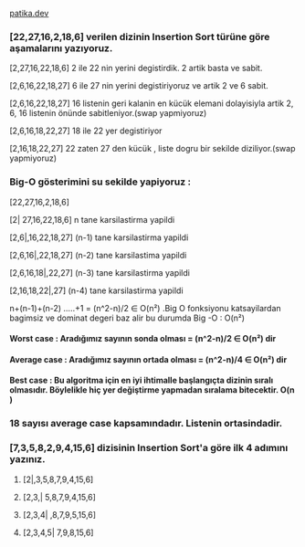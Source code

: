 
 [patika.dev](https://www.patika.dev)

### [22,27,16,2,18,6] verilen dizinin Insertion Sort türüne göre aşamalarını yazıyoruz.

[2,27,16,22,18,6]  2 ile 22 nin yerini degistirdik. 2 artik basta ve sabit.

[2,6,16,22,18,27]  6 ile 27 nin yerini degistiriyoruz ve artik 2 ve 6 sabit.

[2,6,16,22,18,27]  16 listenin geri kalanin en kücük elemani dolayisiyla artik 2, 6, 16  listenin önünde sabitleniyor.(swap yapmiyoruz)

[2,6,16,18,22,27] 18 ile 22 yer degistiriyor

[2,16,18,22,27]  22 zaten 27 den kücük , liste dogru bir sekilde diziliyor.(swap yapmiyoruz)

### Big-O gösterimini su sekilde yapiyoruz :

[22,27,16,2,18,6]

[2| 27,16,22,18,6] n tane karsilastirma yapildi 

[2,6|,16,22,18,27] (n-1) tane karsilastirma yapildi

[2,6,16|,22,18,27] (n-2) tane karsilastima yapildi 

[2,6,16,18|,22,27] (n-3) tane karsilastirma yapildi

[2,16,18,22|,27] (n-4) tane karsilastirma yapildi

n+(n-1)+(n-2) …..+1 = (n^2-n)/2 ∈ O(n²) .Big O fonksiyonu katsayilardan bagimsiz ve dominat degeri baz alir bu durumda Big -O : O(n²)
 
 #### Worst case : Aradığımız sayının sonda olması =   (n^2-n)/2 ∈ O(n²) dir 
 #### Average case : Aradığımız sayının ortada olması =   (n^2-n)/4 ∈ O(n²) dir
#### Best case : Bu algoritma için en iyi ihtimalle başlangıçta dizinin sıralı olmasıdır.  Böylelikle hiç yer değiştirme yapmadan sıralama bitecektir. O(n )

### 18 sayısı average case kapsamındadır. Listenin ortasindadir.

### [7,3,5,8,2,9,4,15,6] dizisinin Insertion Sort'a göre ilk 4 adımını yazınız.

1. [2|,3,5,8,7,9,4,15,6]

2.  [2,3,| 5,8,7,9,4,15,6]

3.  [2,3,4| ,8,7,9,5,15,6]

4. [2,3,4,5| 7,9,8,15,6]

